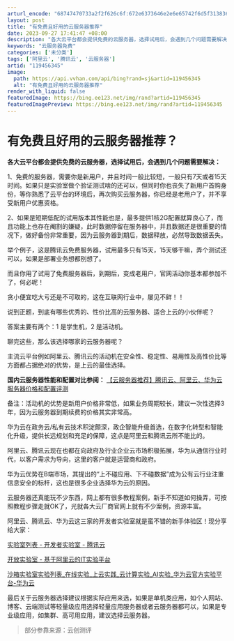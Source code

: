 ```yaml
---
arturl_encode: "68747470733a2f2f626c6f:672e6373646e2e6e65742f6d5f31383637393330313437392f:61727469636c652f64657461696c732f313139343536333435"
layout: post
title: "有免费且好用的云服务器推荐"
date: 2023-09-27 17:41:47 +08:00
description: "各大云平台都会提供免费的云服务器，选择试用后，会遇到几个问题需要解决：1、免费的服务器，需要你是新用"
keywords: "云服务器免费"
categories: ['未分类']
tags: ['阿里云', '腾讯云', '云服务器']
artid: "119456345"
image:
  path: https://api.vvhan.com/api/bing?rand=sj&artid=119456345
  alt: "有免费且好用的云服务器推荐"
render_with_liquid: false
featuredImage: https://bing.ee123.net/img/rand?artid=119456345
featuredImagePreview: https://bing.ee123.net/img/rand?artid=119456345
---
```


# 有免费且好用的云服务器推荐？

**各大云平台都会提供免费的云服务器，选择试用后，会遇到几个问题需要解决：**

1、免费的服务器，需要你是新用户，并且时间一般比较短，一般只有7天或者15天时间。如果只是实验室做个验证测试啥的还可以，但同时你也丧失了新用户首购身份，等你熟悉了云平台的环境后，再次购买云服务器，你已经是老用户了，并不享受新用户优惠资格。

2、如果是短期低配的试用版本其性能也是，最多提供1核2G配置就算良心了，而且功能上也存在阉割的嫌疑，此时数据停留在服务器中，并且数据还是很重要的情况下，做好备份非常重要，因为云服务器到期后，数据释放，必然导致数据丢失。

举个例子，这是腾讯云免费服务器，试用最多只有15天，15天够干嘛，弄个测试还可以，如果是部署业务想都别想了。

而且你用了试用了免费服务器后，到期后，变成老用户，官网活动你基本都参加不了，何必呢！

贪小便宜吃大亏还是不可取的，这在互联网行业中，屡见不鲜！！

说到正题，到底有哪些优秀的、性价比高的云服务器、适合上云的小伙伴呢？

答案主要有两个：1 是学生机，2 是活动机。

聊完这些，那么该选择哪家的云服务器呢？
  
  
主流云平台例如阿里云、腾讯云的活动机在安全性、稳定性、易用性及高性价比等方面都占据绝对的优势，是上云的最佳选择。
  
  
**国内云服务器性能和配置对比参阅：**
[【云服务器推荐】腾讯云、阿里云、华为云服务器价格和配置评测](http://www.aliyunbc.com/newsinfo/1603059.html)

备注：活动机的优势是新用户价格非常低，如果业务周期较长，建议一次性选择3年，因为云服务器到期续费的价格其实非常高。

华为云在政务云/私有云技术积淀颇深，政企智能升级首选，在数字化转型和智能化升级，提供长远规划和充足的保障，这点是阿里云和腾讯云所不能比的。

阿里云、腾讯云现在也都在向政府及行业企业云市场积极拓展，华为从通信行业时代，以客户需求为导向，这里的客户就是运营商和政府。

华为云优势在B端市场，其提出的“上不碰应用、下不碰数据”成为公有云行业注重信息安全的标杆，这也是很多企业选择华为云的原因。

云服务器还真能玩不少东西，网上都有很多教程案例，新手不知道如何操弄，可按照教程步骤走就OK了，光就各大云厂商官网上就有不少案例，资源丰富。

阿里云、腾讯云、华为云这三家的开发者实验室就是蛮不错的新手体验区！现分享给大家：

[实验室列表 - 开发者实验室 - 腾讯云](https://link.zhihu.com/?target=https%3A//cloud.tencent.com/developer/labs/gallery%3Fpage%3D1%26fromSource%3Dgwzcw.1293314.1293314.1293314%26cps_key%3Dd543d0ed22c1474aaa6949df3eba981a)

[开放实验室 - 基于阿里云的IT实验平台](https://link.zhihu.com/?target=https%3A//edu.aliyun.com/lab/%3Fsource%3D5176.11533457%26userCode%3D28kqeewo)

[沙箱实验室实验列表_在线实验_上云实践_云计算实验_AI实验_华为云官方实验平台-华为云](https://link.zhihu.com/?target=https%3A//lab.huaweicloud.com/testList.html%3Ffromacct%3D310cb7b8-6b1c-430b-8bd4-bd5b267069ed%26utm_source%3DV1g3MDY4NTY%3D%26utm_medium%3Dcps%26utm_campaign%3D201905ticket%3DST-2059376-a7dBLxZeNjHbetr519IA9mvN-sso)

最后关于云服务器选择建议根据实际应用来选，如果是单机类应用，如个人网站、博客、云端测试等轻量级应用选择轻量应用服务器或者云服务器都可以，如果是专业级应用，如集群、高可用应用，建议选择云服务器。

> 部分参靠来源：云创测评
